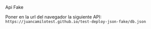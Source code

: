 Api Fake

Poner en la url del navegador la siguiente API: `https://juancamilotest.github.io/test-deploy-json-fake/db.json`
